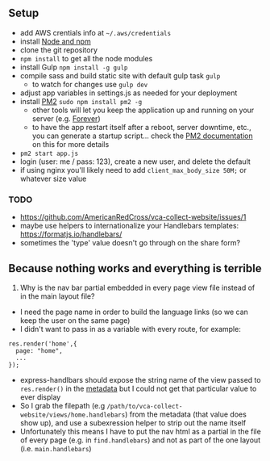 ## Setup
- add AWS crentials info at `~/.aws/credentials`
- install [Node and npm](http://nodejs.org/)
- clone the git repository
- `npm install` to get all the node modules
- install Gulp `npm install -g gulp`
- compile sass and build static site with default gulp task `gulp`
  - to watch for changes use `gulp dev`
- adjust app variables in settings.js as needed for your deployment
- install [PM2](https://github.com/Unitech/pm2) `sudo npm install pm2 -g`
  - other tools will let you keep the application up and running on your server (e.g. [Forever](https://github.com/foreverjs/forever))
  - to have the app restart itself after a reboot, server downtime, etc., you can generate a startup script... check the [PM2 documentation](https://github.com/Unitech/pm2#startup-script-generation) on this for more details
- `pm2 start app.js`
- login (user: me / pass: 123), create a new user, and delete the default
- if using nginx you'll likely need to add `client_max_body_size 50M;` or whatever size value

### TODO
- https://github.com/AmericanRedCross/vca-collect-website/issues/1
- maybe use helpers to internationalize your Handlebars templates: https://formatjs.io/handlebars/
- sometimes the 'type' value doesn't go through on the share form?

## Because nothing works and everything is terrible
1. Why is the nav bar partial embedded in every page view file instead of in the main layout file?
  - I need the page name in order to build the language links (so we can keep the user on the same page)
  - I didn't want to pass in as a variable with every route, for example:
  ```
  res.render('home',{
    page: "home",
    ...
  });
  ```
  - express-handlbars should expose the string name of the view passed to `res.render()` in the [metadata](https://github.com/ericf/express-handlebars#metadata) but I could not get that particular value to ever display
  - So I grab the filepath (e.g `/path/to/vca-collect-website/views/home.handlebars`) from the  metadata (that value does show up), and use a subexression helper to strip out the name itself
  - Unfortunately this means I have to put the nav html as a partial in the file of every page (e.g. in `find.handlebars`) and not as part of the one layout (i.e. `main.handlebars`)
